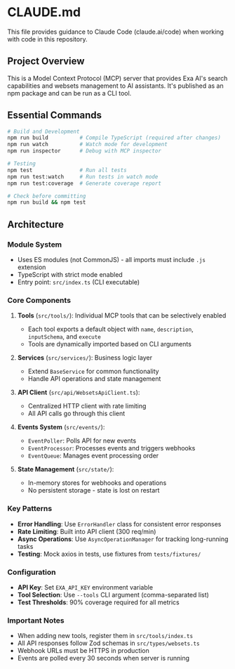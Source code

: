 # CLAUDE.md

This file provides guidance to Claude Code (claude.ai/code) when working with code in this repository.

## Project Overview

This is a Model Context Protocol (MCP) server that provides Exa AI's search capabilities and websets management to AI assistants. It's published as an npm package and can be run as a CLI tool.

## Essential Commands

```bash
# Build and Development
npm run build          # Compile TypeScript (required after changes)
npm run watch          # Watch mode for development
npm run inspector      # Debug with MCP inspector

# Testing
npm test               # Run all tests
npm run test:watch     # Run tests in watch mode
npm run test:coverage  # Generate coverage report

# Check before committing
npm run build && npm test
```

## Architecture

### Module System
- Uses ES modules (not CommonJS) - all imports must include `.js` extension
- TypeScript with strict mode enabled
- Entry point: `src/index.ts` (CLI executable)

### Core Components

1. **Tools** (`src/tools/`): Individual MCP tools that can be selectively enabled
   - Each tool exports a default object with `name`, `description`, `inputSchema`, and `execute`
   - Tools are dynamically imported based on CLI arguments

2. **Services** (`src/services/`): Business logic layer
   - Extend `BaseService` for common functionality
   - Handle API operations and state management

3. **API Client** (`src/api/WebsetsApiClient.ts`): 
   - Centralized HTTP client with rate limiting
   - All API calls go through this client

4. **Events System** (`src/events/`):
   - `EventPoller`: Polls API for new events
   - `EventProcessor`: Processes events and triggers webhooks
   - `EventQueue`: Manages event processing order

5. **State Management** (`src/state/`):
   - In-memory stores for webhooks and operations
   - No persistent storage - state is lost on restart

### Key Patterns

- **Error Handling**: Use `ErrorHandler` class for consistent error responses
- **Rate Limiting**: Built into API client (300 req/min)
- **Async Operations**: Use `AsyncOperationManager` for tracking long-running tasks
- **Testing**: Mock axios in tests, use fixtures from `tests/fixtures/`

### Configuration

- **API Key**: Set `EXA_API_KEY` environment variable
- **Tool Selection**: Use `--tools` CLI argument (comma-separated list)
- **Test Thresholds**: 90% coverage required for all metrics

### Important Notes

- When adding new tools, register them in `src/tools/index.ts`
- All API responses follow Zod schemas in `src/types/websets.ts`
- Webhook URLs must be HTTPS in production
- Events are polled every 30 seconds when server is running